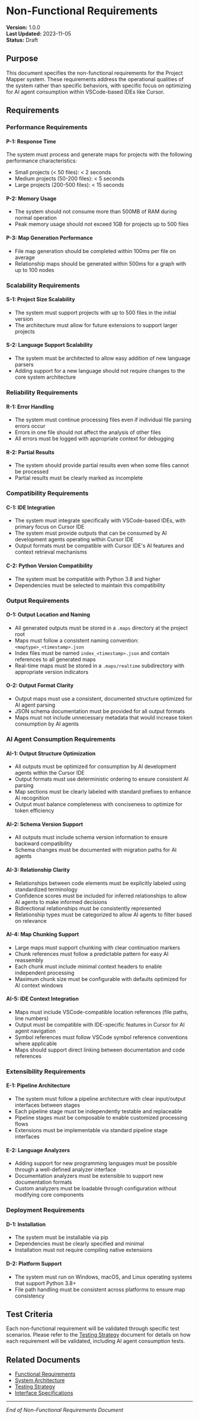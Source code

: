 # Non-Functional Requirements

**Version:** 1.0.0  
**Last Updated:** 2023-11-05  
**Status:** Draft

## Purpose

This document specifies the non-functional requirements for the Project Mapper system. These requirements address the operational qualities of the system rather than specific behaviors, with specific focus on optimizing for AI agent consumption within VSCode-based IDEs like Cursor.

## Requirements

### Performance Requirements

#### P-1: Response Time

The system must process and generate maps for projects with the following performance characteristics:

- Small projects (< 50 files): < 2 seconds
- Medium projects (50-200 files): < 5 seconds
- Large projects (200-500 files): < 15 seconds

#### P-2: Memory Usage

- The system should not consume more than 500MB of RAM during normal operation
- Peak memory usage should not exceed 1GB for projects up to 500 files

#### P-3: Map Generation Performance

- File map generation should be completed within 100ms per file on average
- Relationship maps should be generated within 500ms for a graph with up to 100 nodes

### Scalability Requirements

#### S-1: Project Size Scalability

- The system must support projects with up to 500 files in the initial version
- The architecture must allow for future extensions to support larger projects

#### S-2: Language Support Scalability

- The system must be architected to allow easy addition of new language parsers
- Adding support for a new language should not require changes to the core system architecture

### Reliability Requirements

#### R-1: Error Handling

- The system must continue processing files even if individual file parsing errors occur
- Errors in one file should not affect the analysis of other files
- All errors must be logged with appropriate context for debugging

#### R-2: Partial Results

- The system should provide partial results even when some files cannot be processed
- Partial results must be clearly marked as incomplete

### Compatibility Requirements

#### C-1: IDE Integration

- The system must integrate specifically with VSCode-based IDEs, with primary focus on Cursor IDE
- The system must provide outputs that can be consumed by AI development agents operating within Cursor IDE
- Output formats must be compatible with Cursor IDE's AI features and context retrieval mechanisms

#### C-2: Python Version Compatibility

- The system must be compatible with Python 3.8 and higher
- Dependencies must be selected to maintain this compatibility

### Output Requirements

#### O-1: Output Location and Naming

- All generated outputs must be stored in a `.maps` directory at the project root
- Maps must follow a consistent naming convention: `<maptype>_<timestamp>.json`
- Index files must be named `index_<timestamp>.json` and contain references to all generated maps
- Real-time maps must be stored in a `.maps/realtime` subdirectory with appropriate version indicators

#### O-2: Output Format Clarity

- Output maps must use a consistent, documented structure optimized for AI agent parsing
- JSON schema documentation must be provided for all output formats
- Maps must not include unnecessary metadata that would increase token consumption by AI agents

### AI Agent Consumption Requirements

#### AI-1: Output Structure Optimization

- All outputs must be optimized for consumption by AI development agents within the Cursor IDE
- Output formats must use deterministic ordering to ensure consistent AI parsing
- Map sections must be clearly labeled with standard prefixes to enhance AI recognition
- Output must balance completeness with conciseness to optimize for token efficiency

#### AI-2: Schema Version Support

- All outputs must include schema version information to ensure backward compatibility
- Schema changes must be documented with migration paths for AI agents

#### AI-3: Relationship Clarity

- Relationships between code elements must be explicitly labeled using standardized terminology
- Confidence scores must be included for inferred relationships to allow AI agents to make informed decisions
- Bidirectional relationships must be consistently represented
- Relationship types must be categorized to allow AI agents to filter based on relevance

#### AI-4: Map Chunking Support

- Large maps must support chunking with clear continuation markers
- Chunk references must follow a predictable pattern for easy AI reassembly
- Each chunk must include minimal context headers to enable independent processing
- Maximum chunk size must be configurable with defaults optimized for AI context windows

#### AI-5: IDE Context Integration

- Maps must include VSCode-compatible location references (file paths, line numbers)
- Output must be compatible with IDE-specific features in Cursor for AI agent navigation
- Symbol references must follow VSCode symbol reference conventions where applicable
- Maps should support direct linking between documentation and code references

### Extensibility Requirements

#### E-1: Pipeline Architecture

- The system must follow a pipeline architecture with clear input/output interfaces between stages
- Each pipeline stage must be independently testable and replaceable
- Pipeline stages must be composable to enable customized processing flows
- Extensions must be implementable via standard pipeline stage interfaces

#### E-2: Language Analyzers

- Adding support for new programming languages must be possible through a well-defined analyzer interface
- Documentation analyzers must be extensible to support new documentation formats
- Custom analyzers must be loadable through configuration without modifying core components

### Deployment Requirements

#### D-1: Installation

- The system must be installable via pip
- Dependencies must be clearly specified and minimal
- Installation must not require compiling native extensions

#### D-2: Platform Support

- The system must run on Windows, macOS, and Linux operating systems that support Python 3.8+
- File path handling must be consistent across platforms to ensure map consistency

## Test Criteria

Each non-functional requirement will be validated through specific test scenarios. Please refer to the [Testing Strategy](../appendices/testing_strategy.md) document for details on how each requirement will be validated, including AI agent consumption tests.

## Related Documents

- [Functional Requirements](functional_requirements.md)
- [System Architecture](../architecture/system_architecture.md)
- [Testing Strategy](../appendices/testing_strategy.md)
- [Interface Specifications](../interface/interface_specifications.md)

---

_End of Non-Functional Requirements Document_
